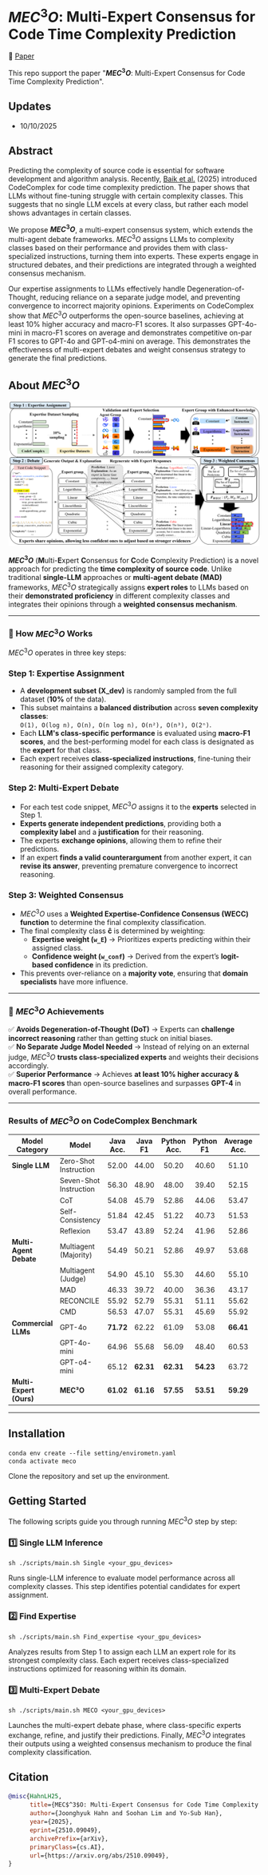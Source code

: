 # $MEC^3O$: Multi-Expert Consensus for Code Time Complexity Prediction

📖 [Paper](https://arxiv.org/abs/2510.09049)

This repo support the paper "**$MEC^3O$**: Multi-Expert Consensus for Code Time Complexity Prediction".


## Updates
- 10/10/2025

## Abstract
Predicting the complexity of source code is essential for software development and algorithm analysis. Recently, [Baik et al.](https://github.com/sybaik1/CodeComplex/tree/main?tab=readme-ov-file) (2025) introduced CodeComplex for code time complexity prediction. The paper shows that LLMs without fine-tuning struggle with certain complexity classes. This suggests that no single LLM excels at every class, but rather each model shows advantages in certain classes. 

We propose **$MEC^3O$**, a multi-expert consensus system, which extends the multi-agent debate frameworks. $MEC^3O$ assigns LLMs to complexity classes based on their performance and provides them with class-specialized instructions, turning them into experts. These experts engage in structured debates, and their predictions are integrated through a weighted consensus mechanism. 

Our expertise assignments to LLMs effectively handle Degeneration-of-Thought, reducing reliance on a separate judge model, and preventing convergence to incorrect majority opinions. Experiments on CodeComplex show that $MEC^3O$ outperforms the open-source baselines, achieving at least 10% higher accuracy and macro-F1 scores. It also surpasses GPT-4o-mini in macro-F1 scores on average and demonstrates competitive on-par F1 scores to GPT-4o and GPT-o4-mini on average. This demonstrates the effectiveness of multi-expert debates and weight consensus strategy to generate the final predictions.

## About $MEC^3O$
![Full Picture](figures/overview.png)

**$MEC^3O$** (**M**ulti-**E**xpert **C**onsensus for **C**ode **C**omplexity Prediction) is a novel approach for predicting the **time complexity of source code**. Unlike traditional **single-LLM** approaches or **multi-agent debate (MAD)** frameworks, $MEC^3O$ strategically assigns **expert roles** to LLMs based on their **demonstrated proficiency** in different complexity classes and integrates their opinions through a **weighted consensus mechanism**.

---

### 🔹 How $MEC^3O$ Works

$MEC^3O$ operates in three key steps:

### **Step 1: Expertise Assignment**
- A **development subset (X_dev)** is randomly sampled from the full dataset (**10%** of the data).  
- This subset maintains a **balanced distribution** across **seven complexity classes**:  
  `O(1), O(log n), O(n), O(n log n), O(n²), O(n³), O(2ⁿ)`.
- Each **LLM's class-specific performance** is evaluated using **macro-F1 scores**, and the best-performing model for each class is designated as the **expert** for that class.
- Each expert receives **class-specialized instructions**, fine-tuning their reasoning for their assigned complexity category.

### **Step 2: Multi-Expert Debate**
- For each test code snippet, $MEC^3O$ assigns it to the **experts** selected in Step 1.  
- **Experts generate independent predictions**, providing both a **complexity label** and a **justification** for their reasoning.  
- The experts **exchange opinions**, allowing them to refine their predictions.  
- If an expert **finds a valid counterargument** from another expert, it can **revise its answer**, preventing premature convergence to incorrect reasoning.

### **Step 3: Weighted Consensus**
- $MEC^3O$ uses a **Weighted Expertise-Confidence Consensus (WECC) function** to determine the final complexity classification.  
- The final complexity class **ĉ** is determined by weighting:
  - **Expertise weight (`w_E`)** → Prioritizes experts predicting within their assigned class.  
  - **Confidence weight (`w_conf`)** → Derived from the expert’s **logit-based confidence** in its prediction.  
- This prevents over-reliance on a **majority vote**, ensuring that **domain specialists** have more influence.

---

### **🚀 $MEC^3O$ Achievements**
✅ **Avoids Degeneration-of-Thought (DoT)** → Experts can **challenge incorrect reasoning** rather than getting stuck on initial biases.  
✅ **No Separate Judge Model Needed** → Instead of relying on an external judge, $MEC^3O$ **trusts class-specialized experts** and weights their decisions accordingly.  
✅ **Superior Performance** → Achieves **at least 10% higher accuracy & macro-F1 scores** than open-source baselines and surpasses **GPT-4** in overall performance.  

---

### Results of $MEC^3O$ on CodeComplex Benchmark
| Model Category | Model | Java Acc. | Java F1 | Python Acc. | Python F1 | Average Acc. | Average F1 |
|----------------|-------------------------------|:-----:|:----:|:------:|:----:|:------:|:----:|
| **Single LLM** | Zero-Shot Instruction | 52.00 | 44.00 | 50.20 | 40.60 | 51.10 | 42.30 |
|                | Seven-Shot Instruction | 56.30 | 48.90 | 48.00 | 39.40 | 52.15 | 44.15 |
|                | CoT | 54.08 | 45.79 | 52.86 | 44.06 | 53.47 | 44.93 |
|                | Self-Consistency | 51.84 | 42.45 | 51.22 | 40.73 | 51.53 | 41.59 |
|                | Reflexion | 53.47 | 43.89 | 52.24 | 41.96 | 52.86 | 42.93 |
| **Multi-Agent Debate** | Multiagent (Majority) | 54.49 | 50.21 | 52.86 | 49.97 | 53.68 | 50.09 |
|                     | Multiagent (Judge) | 54.90 | 45.10 | 55.30 | 44.60 | 55.10 | 44.85 |
|                     | MAD | 46.33 | 39.72 | 40.00 | 36.36 | 43.17 | 38.04 |
|                     | RECONCILE | 55.92 | 52.79 | 55.31 | 51.11 | 55.62 | 51.95 |
|                     | CMD | 56.53 | 47.07 | 55.31 | 45.69 | 55.92 | 46.38 |
| **Commercial LLMs** | GPT-4o | **71.72** | 62.22 | 61.09 | 53.08 | **66.41** | **57.65** |
|                     | GPT-4o-mini | 64.96 | 55.68 | 56.09 | 48.40 | 60.53 | 52.04 |
|                     | GPT-o4-mini | 65.12 | **62.31** | **62.31** | **54.23** | 63.72 | 58.27 |
| **Multi-Expert (Ours)** | **MEC³O** | **61.02** | **61.16** | **57.55** | **53.51** | **59.29** | **57.34** |

---

## Installation
~~~shell
conda env create --file setting/envirometn.yaml
conda activate meco
~~~
Clone the repository and set up the environment.

## Getting Started
The following scripts guide you through running $MEC^3O$ step by step:

### **1️⃣ Single LLM Inference**
~~~shell
sh ./scripts/main.sh Single <your_gpu_devices>
~~~
Runs single-LLM inference to evaluate model performance across all complexity classes.
This step identifies potential candidates for expert assignment.

### **2️⃣ Find Expertise**
~~~shell
sh ./scripts/main.sh Find_expertise <your_gpu_devices>
~~~
Analyzes results from Step 1 to assign each LLM an expert role for its strongest complexity class.
Each expert receives class-specialized instructions optimized for reasoning within its domain.

### **3️⃣ Multi-Expert Debate**
~~~shell
sh ./scripts/main.sh MECO <your_gpu_devices>
~~~
Launches the multi-expert debate phase, where class-specific experts exchange, refine, and justify their predictions.
Finally, $MEC^3O$ integrates their outputs using a weighted consensus mechanism to produce the final complexity classification.

## Citation
```bibtex
@misc{HahnLH25,
      title={MEC$^3$O: Multi-Expert Consensus for Code Time Complexity Prediction}, 
      author={Joonghyuk Hahn and Soohan Lim and Yo-Sub Han},
      year={2025},
      eprint={2510.09049},
      archivePrefix={arXiv},
      primaryClass={cs.AI},
      url={https://arxiv.org/abs/2510.09049}, 
}
```
